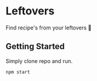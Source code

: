 # Leftovers

Find recipe's from your leftovers 🥘

## Getting Started

Simply clone repo and run. 
```
npm start
```